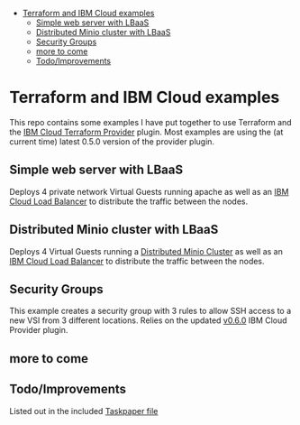 <!-- START doctoc generated TOC please keep comment here to allow auto update -->
<!-- DON'T EDIT THIS SECTION, INSTEAD RE-RUN doctoc TO UPDATE -->

- [Terraform and IBM Cloud examples](#terraform-and-ibm-cloud-examples)
    - [Simple web server with LBaaS](#simple-web-server-with-lbaas)
    - [Distributed Minio cluster with LBaaS](#distributed-minio-cluster-with-lbaas)
    - [Security Groups](#security-groups)
    - [more to come](#more-to-come)
    - [Todo/Improvements](#todoimprovements)

<!-- END doctoc generated TOC please keep comment here to allow auto update -->

Terraform and IBM Cloud examples
================================

This repo contains some examples I have put together to use Terraform and the [IBM Cloud Terraform Provider](https://ibm-bluemix.github.io/tf-ibm-docs/index.html) plugin. Most examples are using the (at current time) latest 0.5.0 version of the provider plugin. 

## Simple web server with LBaaS
Deploys 4 private network Virtual Guests running apache as well as an [IBM Cloud Load Balancer](https://console.bluemix.net/docs/infrastructure/loadbalancer-service/basic-load-balancing.html#basic-load-balancing) to distribute the traffic between the nodes. 

## Distributed Minio cluster with LBaaS
Deploys 4 Virtual Guests running a [Distributed Minio Cluster](https://docs.minio.io/docs/distributed-minio-quickstart-guide) as well as an [IBM Cloud Load Balancer](https://console.bluemix.net/docs/infrastructure/loadbalancer-service/basic-load-balancing.html#basic-load-balancing) to distribute the traffic between the nodes. 

## Security Groups
This example creates a security group with 3 rules to allow SSH access to a new VSI from 3 different locations. Relies on the updated [v0.6.0](https://github.com/IBM-Bluemix/terraform-provider-ibm/releases/tag/v0.6.0) IBM Cloud Provider plugin. 

## more to come


## Todo/Improvements

Listed out in the included [Taskpaper file](tf-ibm-cloud.taskpaper) 
